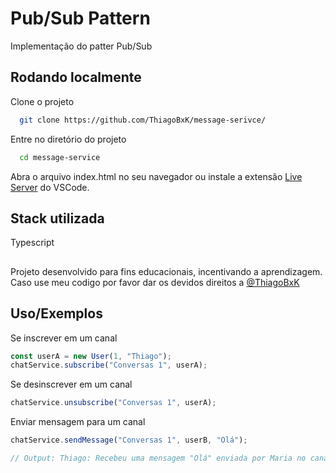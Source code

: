 
# Pub/Sub Pattern


Implementação do patter Pub/Sub
## Rodando localmente

Clone o projeto

```bash
  git clone https://github.com/ThiagoBxK/message-serivce/
```

Entre no diretório do projeto

```bash
  cd message-service
```

Abra o arquivo index.html no seu navegador ou instale a extensão [Live Server](https://marketplace.visualstudio.com/items?itemName=ritwickdey.LiveServer) do VSCode.

## Stack utilizada

Typescript

##
Projeto desenvolvido para fins educacionais, incentivando a aprendizagem.
Caso use meu codigo por favor dar os devidos direitos a [@ThiagoBxK](https://github.com/ThiagoBxK)
## Uso/Exemplos


Se inscrever em um canal
```javascript
const userA = new User(1, "Thiago");
chatService.subscribe("Conversas 1", userA);
```

Se desinscrever em um canal
```javascript
chatService.unsubscribe("Conversas 1", userA);
```

Enviar mensagem para um canal
```javascript
chatService.sendMessage("Conversas 1", userB, "Olá");

// Output: Thiago: Recebeu uma mensagem "Olá" enviada por Maria no canal Conversas 1
```
